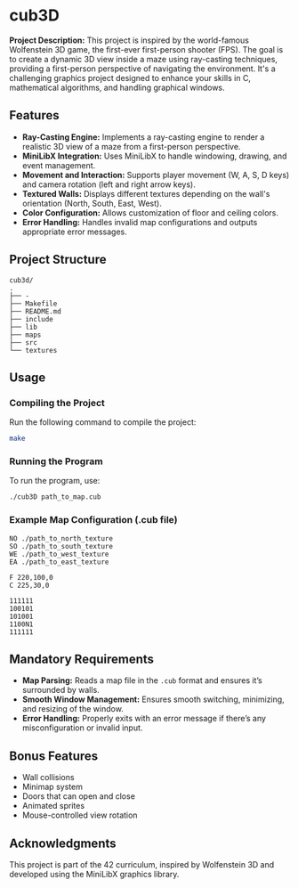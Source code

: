 # cub3D

**Project Description:**
This project is inspired by the world-famous Wolfenstein 3D game, the first-ever first-person shooter (FPS). The goal is to create a dynamic 3D view inside a maze using ray-casting techniques, providing a first-person perspective of navigating the environment. It's a challenging graphics project designed to enhance your skills in C, mathematical algorithms, and handling graphical windows.

## Features

- **Ray-Casting Engine:** Implements a ray-casting engine to render a realistic 3D view of a maze from a first-person perspective.
- **MiniLibX Integration:** Uses MiniLibX to handle windowing, drawing, and event management.
- **Movement and Interaction:** Supports player movement (W, A, S, D keys) and camera rotation (left and right arrow keys).
- **Textured Walls:** Displays different textures depending on the wall's orientation (North, South, East, West).
- **Color Configuration:** Allows customization of floor and ceiling colors.
- **Error Handling:** Handles invalid map configurations and outputs appropriate error messages.

## Project Structure

```
cub3d/
.
├── -
├── Makefile
├── README.md
├── include
├── lib
├── maps
├── src
└── textures
```

## Usage

### Compiling the Project

Run the following command to compile the project:

```bash
make
```

### Running the Program

To run the program, use:

```bash
./cub3D path_to_map.cub
```

### Example Map Configuration (.cub file)

```plaintext
NO ./path_to_north_texture
SO ./path_to_south_texture
WE ./path_to_west_texture
EA ./path_to_east_texture

F 220,100,0
C 225,30,0

111111
100101
101001
1100N1
111111
```

## Mandatory Requirements

- **Map Parsing:** Reads a map file in the `.cub` format and ensures it’s surrounded by walls.
- **Smooth Window Management:** Ensures smooth switching, minimizing, and resizing of the window.
- **Error Handling:** Properly exits with an error message if there’s any misconfiguration or invalid input.

## Bonus Features

- Wall collisions
- Minimap system
- Doors that can open and close
- Animated sprites
- Mouse-controlled view rotation

## Acknowledgments

This project is part of the 42 curriculum, inspired by Wolfenstein 3D and developed using the MiniLibX graphics library.
